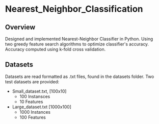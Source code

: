 # Nearest_Neighbor_Classification

## Overview

Designed and implemented Nearest-Neighbor Classifier in Python. Using two greedy feature search algorithms to optimize classifier's accuracy. Accuracy computed using k-fold cross validation.

## Datasets

Datasets are read formatted as .txt files, found in the datasets folder. Two test datasets are provided:

  - Small_dataset.txt, [100x10]
      - 100 Instansces
      - 10 Features
  - Large_dataset.txt [1000x100]
      - 1000 Instances
      - 100 Features



